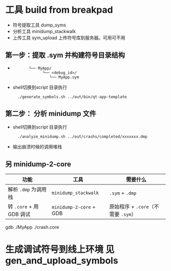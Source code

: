 # 工具 build from breakpad 
* 符号提取工具 dump_syms
* 分析工具 minidump_stackwalk
* 上传工具 sym_upload  上传符号库到服务器。可用可不用		

## 第一步：提取 .sym 并构建符号目录结构
* ``` symbols/
         └── MyApp/
               └── <debug_id>/
                  └── MyApp.sym

* shell切换到script 目录执行
  ```
    ./generate_symbols.sh ../out/bin/qt-app-template
  ```

## 第二步： 分析 minidump 文件
* shell切换到script 目录执行
  ``` 
    ./analyze_minidump.sh ../out/crashs/completed/xxxxxxx.dmp
  ``` 
* 输出崩溃时候的调用堆栈

## 另 minidump-2-core 
| 功能                   | 工具                      | 需要什么                       |
| -------------------- | ----------------------- | -------------------------- |
| 解析 `.dmp` 为调用栈       | `minidump_stackwalk`    | `.sym` + `.dmp`            |
| 转 `.core` + 用 GDB 调试 | `minidump-2-core` + GDB | 原始程序 + `.core`（不需要 `.sym`） |

gdb ./MyApp ./crash.core

# 生成调试符号到线上环境 见gen_and_upload_symbols
